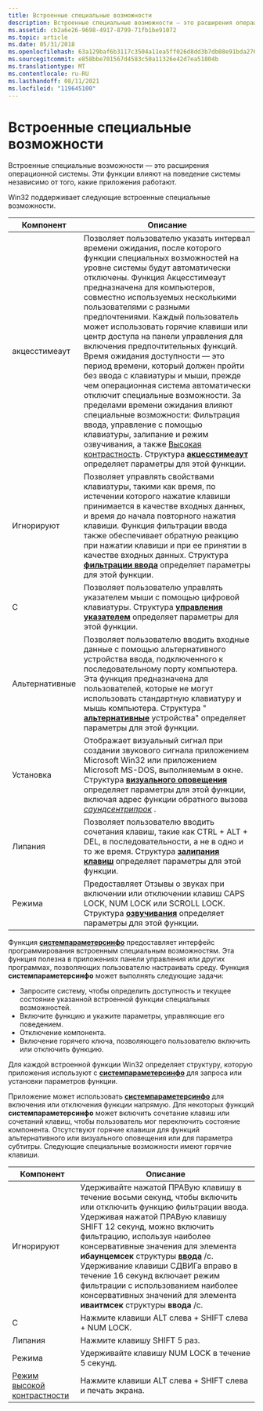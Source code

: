 ```yaml
---
title: Встроенные специальные возможности
description: Встроенные специальные возможности — это расширения операционной системы. Эти функции влияют на поведение системы независимо от того, какие приложения работают.
ms.assetid: cb2a6e26-9698-4917-8799-71fb1be91072
ms.topic: article
ms.date: 05/31/2018
ms.openlocfilehash: 63a129baf6b3117c3504a11ea5ff026d8dd3b7db08e91bda276f2e2038674c5c
ms.sourcegitcommit: e858bbe701567d4583c50a11326e42d7ea51804b
ms.translationtype: MT
ms.contentlocale: ru-RU
ms.lasthandoff: 08/11/2021
ms.locfileid: "119645100"
---
```

# <a name="built-in-accessibility-features"></a>Встроенные специальные возможности

Встроенные специальные возможности — это расширения операционной системы. Эти функции влияют на поведение системы независимо от того, какие приложения работают.

Win32 поддерживает следующие встроенные специальные возможности.



| Компонент       | Описание                                                                                                                                                                                                                                                                                                                                                                                                                                                                                                                                                                                                                                                                                                                                                                                           |
|---------------|-------------------------------------------------------------------------------------------------------------------------------------------------------------------------------------------------------------------------------------------------------------------------------------------------------------------------------------------------------------------------------------------------------------------------------------------------------------------------------------------------------------------------------------------------------------------------------------------------------------------------------------------------------------------------------------------------------------------------------------------------------------------------------------------------------|
| акцесстимеаут | Позволяет пользователю указать интервал времени ожидания, после которого функции специальных возможностей на уровне системы будут автоматически отключены. Функция Акцесстимеаут предназначена для компьютеров, совместно используемых несколькими пользователями с разными предпочтениями. Каждый пользователь может использовать горячие клавиши или центр доступа на панели управления для включения предпочтительных функций. Время ожидания доступности — это период времени, который должен пройти без ввода с клавиатуры и мыши, прежде чем операционная система автоматически отключит специальные возможности. За пределами времени ожидания влияют специальные возможности: Фильтрация ввода, управление с помощью клавиатуры, залипание и режим озвучивания, а также [Высокая контрастность](high-contrast-parameter.md). Структура [**акцесстимеаут**](/windows/win32/api/winuser/ns-winuser-accesstimeout) определяет параметры для этой функции. |
| Игнорируют    | Позволяет управлять свойствами клавиатуры, такими как время, по истечении которого нажатие клавиши принимается в качестве входных данных, и время до начала повторного нажатия клавиши. Функция фильтрации ввода также обеспечивает обратную реакцию при нажатии клавиши и при ее принятии в качестве входных данных. Структура [**фильтрации ввода**](/windows/win32/api/winuser/ns-winuser-filterkeys) определяет параметры для этой функции.                                                                                                                                                                                                                                                                                                                                                                                                                            |
| С     | Позволяет пользователю управлять указателем мыши с помощью цифровой клавиатуры. Структура [**управления указателем**](/windows/win32/api/winuser/ns-winuser-mousekeys) определяет параметры для этой функции.                                                                                                                                                                                                                                                                                                                                                                                                                                                                                                                                                                                                                                         |
| Альтернативные    | Позволяет пользователю вводить входные данные с помощью альтернативного устройства ввода, подключенного к последовательному порту компьютера. Эта функция предназначена для пользователей, которые не могут использовать стандартную клавиатуру и мышь компьютера. Структура " [**альтернативные**](/windows/win32/api/winuser/ns-winuser-serialkeysa) устройства" определяет параметры для этой функции.                                                                                                                                                                                                                                                                                                                                                                                                                                                                                                |
| Установка   | Отображает визуальный сигнал при создании звукового сигнала приложением Microsoft Win32 или приложением Microsoft MS-DOS, выполняемым в окне. Структура [**визуального оповещения**](/windows/win32/api/winuser/ns-winuser-soundsentrya) определяет параметры для этой функции, включая адрес функции обратного вызова [*саундсентрипрок*](/previous-versions/windows/desktop/legacy/dd373647(v=vs.85)) .                                                                                                                                                                                                                                                                                                                                                                                                                                                                  |
| Липания    | Позволяет пользователю вводить сочетания клавиш, такие как CTRL + ALT + DEL, в последовательности, а не в одно и то же время. Структура [**залипания клавиш**](/windows/win32/api/winuser/ns-winuser-stickykeys) определяет параметры для этой функции.                                                                                                                                                                                                                                                                                                                                                                                                                                                                                                                                                                                                    |
| Режима    | Предоставляет Отзывы о звуках при включении или отключении клавиш CAPS LOCK, NUM LOCK или SCROLL LOCK. Структура [**озвучивания**](/windows/win32/api/winuser/ns-winuser-togglekeys) определяет параметры для этой функции.                                                                                                                                                                                                                                                                                                                                                                                                                                                                                                                                                                                                           |



 

Функция [**системпараметерсинфо**](/windows/desktop/api/winuser/nf-winuser-systemparametersinfoa) предоставляет интерфейс программирования встроенным специальным возможностям. Эта функция полезна в приложениях панели управления или других программах, позволяющих пользователю настраивать среду. Функция **системпараметерсинфо** может выполнять следующие задачи:

-   Запросите систему, чтобы определить доступность и текущее состояние указанной встроенной функции специальных возможностей.
-   Включите функцию и укажите параметры, управляющие его поведением.
-   Отключение компонента.
-   Включение горячего ключа, позволяющего пользователю включить или отключить функцию.

Для каждой встроенной функции Win32 определяет структуру, которую приложения используют с [**системпараметерсинфо**](/windows/desktop/api/winuser/nf-winuser-systemparametersinfoa) для запроса или установки параметров функции.

Приложение может использовать [**системпараметерсинфо**](/windows/desktop/api/winuser/nf-winuser-systemparametersinfoa) для включения или отключения функции напрямую. Для некоторых функций **системпараметерсинфо** может включить сочетание клавиш или сочетаний клавиш, чтобы пользователь мог переключить состояние компонента. Отсутствуют горячие клавиши для функций альтернативного или визуального оповещения или для параметра субтитры. Следующие специальные возможности имеют горячие клавиши.



| Компонент                                           | Описание                                                                                                                                                                                                                                                                                                                                                                                                                                              |
|---------------------------------------------------|----------------------------------------------------------------------------------------------------------------------------------------------------------------------------------------------------------------------------------------------------------------------------------------------------------------------------------------------------------------------------------------------------------------------------------------------------------|
| Игнорируют                                        | Удерживайте нажатой ПРАВую клавишу в течение восьми секунд, чтобы включить или отключить функцию фильтрации ввода. Удерживая нажатой ПРАВую клавишу SHIFT 12 секунд, можно включить фильтрацию, используя наиболее консервативные значения для элемента **ибаунцемсек** структуры [**ввода**](/windows/win32/api/winuser/ns-winuser-filterkeys) /с. Удерживание клавиши СДВИГа вправо в течение 16 секунд включает режим фильтрации с использованием наиболее консервативных значений для элемента **иваитмсек** структуры **ввода** /с. |
| С                                         | Нажмите клавиши ALT слева + SHIFT слева + NUM LOCK.                                                                                                                                                                                                                                                                                                                                                                                                                  |
| Липания                                        | Нажмите клавишу SHIFT 5 раз.                                                                                                                                                                                                                                                                                                                                                                                                                             |
| Режима                                        | Удерживайте клавишу NUM LOCK в течение 5 секунд.                                                                                                                                                                                                                                                                                                                                                                                                                |
| [Режим высокой контрастности](high-contrast-parameter.md) | Нажмите клавиши ALT слева + SHIFT слева и печать экрана.                                                                                                                                                                                                                                                                                                                                                                                                              |



 

 

 
